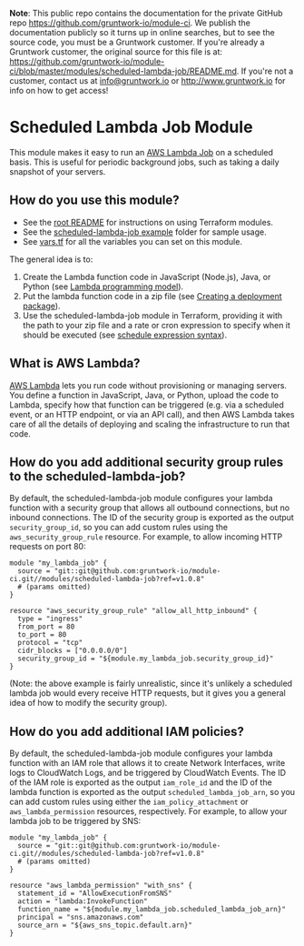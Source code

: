 **Note**: This public repo contains the documentation for the private GitHub repo <https://github.com/gruntwork-io/module-ci>.
We publish the documentation publicly so it turns up in online searches, but to see the source code, you must be a Gruntwork customer.
If you're already a Gruntwork customer, the original source for this file is at: <https://github.com/gruntwork-io/module-ci/blob/master/modules/scheduled-lambda-job/README.md>.
If you're not a customer, contact us at <info@gruntwork.io> or <http://www.gruntwork.io> for info on how to get access!

# Scheduled Lambda Job Module

This module makes it easy to run an [AWS Lambda Job](https://aws.amazon.com/lambda/) on a scheduled basis. This is
useful for periodic background jobs, such as taking a daily snapshot of your servers.

## How do you use this module?

* See the [root README](/README.md) for instructions on using Terraform modules.
* See the [scheduled-lambda-job example](/examples/scheduled-lambda-job) folder for sample usage.
* See [vars.tf](./vars.tf) for all the variables you can set on this module.

The general idea is to:

1. Create the Lambda function code in JavaScript (Node.js), Java, or Python (see [Lambda programming
   model](https://docs.aws.amazon.com/lambda/latest/dg/programming-model-v2.html)).
1. Put the lambda function code in a zip file (see [Creating a deployment
   package](https://docs.aws.amazon.com/lambda/latest/dg/deployment-package-v2.html)).
1. Use the scheduled-lambda-job module in Terraform, providing it with the path to your zip file and a rate or cron
   expression to specify when it should be executed (see [schedule expression
   syntax](https://docs.aws.amazon.com/AmazonCloudWatch/latest/events/ScheduledEvents.html)).

## What is AWS Lambda?

[AWS Lambda](https://aws.amazon.com/lambda/) lets you run code without provisioning or managing servers. You define a
function in JavaScript, Java, or Python, upload the code to Lambda, specify how that function can be triggered (e.g.
via a scheduled event, or an HTTP endpoint, or via an API call), and then AWS Lambda takes care of all the details of
deploying and scaling the infrastructure to run that code.

## How do you add additional security group rules to the scheduled-lambda-job?

By default, the scheduled-lambda-job module configures your lambda function with a security group that allows all
outbound connections, but no inbound connections. The ID of the security group is exported as the output
`security_group_id`, so you can add custom rules using the `aws_security_group_rule` resource. For example, to allow
incoming HTTP requests on port 80:

```hcl
module "my_lambda_job" {
  source = "git::git@github.com:gruntwork-io/module-ci.git//modules/scheduled-lambda-job?ref=v1.0.8"
  # (params omitted)
}

resource "aws_security_group_rule" "allow_all_http_inbound" {
  type = "ingress"
  from_port = 80
  to_port = 80
  protocol = "tcp"
  cidr_blocks = ["0.0.0.0/0"]
  security_group_id = "${module.my_lambda_job.security_group_id}"
}
```

(Note: the above example is fairly unrealistic, since it's unlikely a scheduled lambda job would every receive HTTP
requests, but it gives you a general idea of how to modify the security group).

## How do you add additional IAM policies?

By default, the scheduled-lambda-job module configures your lambda function with an IAM role that allows it to create
Network Interfaces, write logs to CloudWatch Logs, and be triggered by CloudWatch Events. The ID of the IAM role is
exported as the output `iam_role_id` and the ID of the lambda function is exported as the output
`scheduled_lambda_job_arn`, so you can add custom rules using either the `iam_policy_attachment` or
`aws_lambda_permission` resources, respectively. For example, to allow your lambda job to be triggered by SNS:

```hcl
module "my_lambda_job" {
  source = "git::git@github.com:gruntwork-io/module-ci.git//modules/scheduled-lambda-job?ref=v1.0.8"
  # (params omitted)
}

resource "aws_lambda_permission" "with_sns" {
  statement_id = "AllowExecutionFromSNS"
  action = "lambda:InvokeFunction"
  function_name = "${module.my_lambda_job.scheduled_lambda_job_arn}"
  principal = "sns.amazonaws.com"
  source_arn = "${aws_sns_topic.default.arn}"
}
```